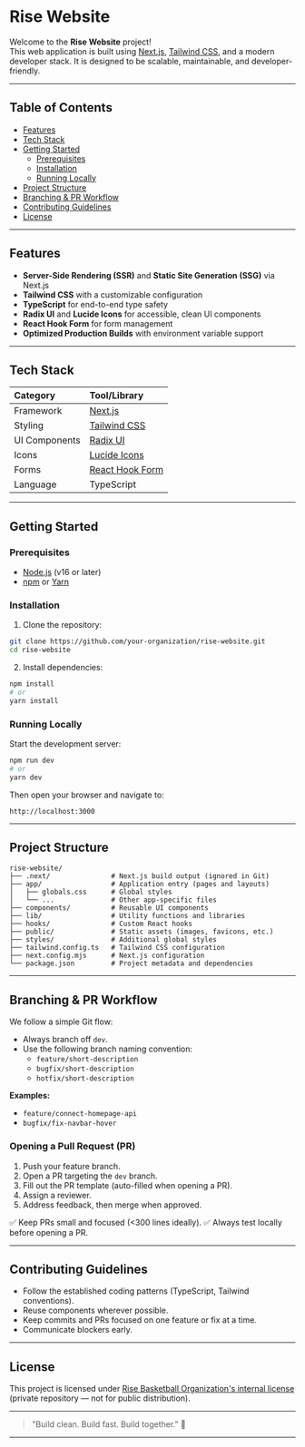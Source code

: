 # Rise Website

Welcome to the **Rise Website** project!  
This web application is built using [Next.js](https://nextjs.org/), [Tailwind CSS](https://tailwindcss.com/), and a modern developer stack. It is designed to be scalable, maintainable, and developer-friendly.

---

## Table of Contents

- [Features](#features)
- [Tech Stack](#tech-stack)
- [Getting Started](#getting-started)
  - [Prerequisites](#prerequisites)
  - [Installation](#installation)
  - [Running Locally](#running-locally)
- [Project Structure](#project-structure)
- [Branching & PR Workflow](#branching--pr-workflow)
- [Contributing Guidelines](#contributing-guidelines)
- [License](#license)

---

## Features

- **Server-Side Rendering (SSR)** and **Static Site Generation (SSG)** via Next.js
- **Tailwind CSS** with a customizable configuration
- **TypeScript** for end-to-end type safety
- **Radix UI** and **Lucide Icons** for accessible, clean UI components
- **React Hook Form** for form management
- **Optimized Production Builds** with environment variable support

---

## Tech Stack

| Category              | Tool/Library                     |
|:----------------------|:----------------------------------|
| Framework             | [Next.js](https://nextjs.org/)    |
| Styling               | [Tailwind CSS](https://tailwindcss.com/) |
| UI Components         | [Radix UI](https://www.radix-ui.com/) |
| Icons                 | [Lucide Icons](https://lucide.dev/) |
| Forms                 | [React Hook Form](https://react-hook-form.com/) |
| Language              | TypeScript |

---

## Getting Started

### Prerequisites

- [Node.js](https://nodejs.org/) (v16 or later)
- [npm](https://www.npmjs.com/) or [Yarn](https://yarnpkg.com/)

### Installation

1. Clone the repository:

```bash
git clone https://github.com/your-organization/rise-website.git
cd rise-website
```

2. Install dependencies:

```bash
npm install
# or
yarn install
```

### Running Locally

Start the development server:

```bash
npm run dev
# or
yarn dev
```

Then open your browser and navigate to:

```
http://localhost:3000
```

---

## Project Structure

```plaintext
rise-website/
├── .next/               # Next.js build output (ignored in Git)
├── app/                 # Application entry (pages and layouts)
│   ├── globals.css      # Global styles
│   └── ...              # Other app-specific files
├── components/          # Reusable UI components
├── lib/                 # Utility functions and libraries
├── hooks/               # Custom React hooks
├── public/              # Static assets (images, favicons, etc.)
├── styles/              # Additional global styles
├── tailwind.config.ts   # Tailwind CSS configuration
├── next.config.mjs      # Next.js configuration
└── package.json         # Project metadata and dependencies
```

---

## Branching & PR Workflow

We follow a simple Git flow:

- Always branch off `dev`.
- Use the following branch naming convention:
  - `feature/short-description`
  - `bugfix/short-description`
  - `hotfix/short-description`

**Examples:**
- `feature/connect-homepage-api`
- `bugfix/fix-navbar-hover`

### Opening a Pull Request (PR)

1. Push your feature branch.
2. Open a PR targeting the `dev` branch.
3. Fill out the PR template (auto-filled when opening a PR).
4. Assign a reviewer.
5. Address feedback, then merge when approved.

✅ Keep PRs small and focused (<300 lines ideally).
✅ Always test locally before opening a PR.

---

## Contributing Guidelines

- Follow the established coding patterns (TypeScript, Tailwind conventions).
- Reuse components wherever possible.
- Keep commits and PRs focused on one feature or fix at a time.
- Communicate blockers early.

---

## License

This project is licensed under [Rise Basketball Organization's internal license](https://risebasketball.com) (private repository — not for public distribution).

---

> "Build clean. Build fast. Build together." 🚀

---